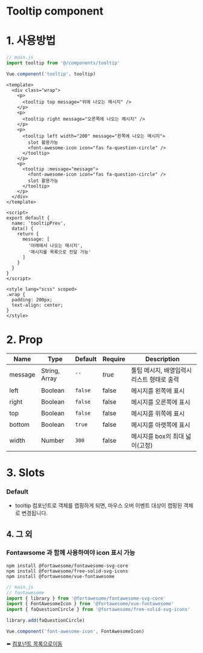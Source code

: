 # Tooltip component

# 1. 사용방법
```javascript
// main.js
import tooltip from '@/components/tooltip'

Vue.component('tooltip', tooltip)
```

```vue
<template>
  <div class="wrap">
    <p>
      <tooltip top message="위에 나오는 메시지" />
    </p>
    <p>
      <tooltip right message="오른쪽에 나오는 메시지" />
    </p>
    <p>
      <tooltip left width="200" message="왼쪽에 나오는 메시지">
        slot 활용가능
        <font-awesome-icon icon="fas fa-question-circle" />
      </tooltip>
    </p>
    <p>
      <tooltip :message="message">
        <font-awesome-icon icon="fas fa-question-circle" />
        slot 활용가능
      </tooltip>
    </p>
  </div>
</template>

<script>
export default {
  name: 'tooltipPrev',
  data() {
    return {
      message: [
        '아래에서 나오는 메시지',
        '매시지를 목록으로 전달 가능'
      ]
    }
  }
}
</script>

<style lang="scss" scoped>
.wrap {
  padding: 200px;
  text-align: center;
}
</style>
```

# 2. Prop
| Name | Type | Default | Require | Description |
|-------|---- |---------|---------|-------------|
| message | String, Array | <code>''</code> | *true* | 툴팁 메시지, 배열입력시 리스트 형태로 출력 |
| left | Boolean | <code>false</code> | false | 메시지를 왼쪽에 표시 |
| right | Boolean | <code>false</code> | false | 메시지를 오른쪽에 표시 |
| top | Boolean | <code>false</code> | false | 메시지를 위쪽에 표시 |
| bottom | Boolean | <code>true</code> | false | 메시지를 아랫쪽에 표시 |
| width | Number | <code>300</code> | false | 메시지를 box의 최대 넓이(고정) |

# 3. Slots
### Default
* tooltip 컴포넌트로 객체를 랩핑하게 되면, 마우스 오버 이벤트 대상이 랩핑된 객체로 변경됩니다.


## 4. 그 외
### Fontawsome 과 함께 사용하여야 icon 표시 가능

```
npm install @fortawesome/fontawesome-svg-core
npm install @fortawesome/free-solid-svg-icons
npm install @fortawesome/vue-fontawesome
```

```javascript
// main.js
// fontawesome
import { library } from '@fortawesome/fontawesome-svg-core'
import { FontAwesomeIcon } from '@fortawesome/vue-fontawesome'
import { faQuestionCircle } from '@fortawesome/free-solid-svg-icons'

library.add(faQuestionCircle)

Vue.component('font-awesome-icon', FontAwesomeIcon)
```

:arrow_left: [컴포넌트 목록으로이동](https://github.com/dream-insight/frontEnd/tree/main/src)